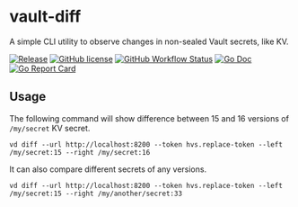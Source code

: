 # vault-diff

A simple CLI utility to observe changes in non-sealed Vault secrets, like KV.

[![Release](https://img.shields.io/github/v/release/mih-kopylov/vault-diff?style=for-the-badge)](https://github.com/mih-kopylov/vault-diff/releases/latest)
[![GitHub license](https://img.shields.io/github/license/mih-kopylov/vault-diff?style=for-the-badge)](https://github.com/mih-kopylov/vault-diff/blob/master/LICENSE)
[![GitHub Workflow Status](https://img.shields.io/github/workflow/status/mih-kopylov/vault-diff/build?style=for-the-badge)](https://github.com/mih-kopylov/vault-diff/actions/workflows/build.yml)
[![Go Doc](https://img.shields.io/badge/godoc-reference-blue.svg?style=for-the-badge)](http://godoc.org/github.com/mih-kopylov/vault-diff)
[![Go Report Card](https://goreportcard.com/badge/github.com/mih-kopylov/vault-diff?style=for-the-badge)](https://goreportcard.com/report/github.com/mih-kopylov/vault-diff)

## Usage

The following command will show difference between 15 and 16 versions of `/my/secret` KV secret.
```shell
vd diff --url http://localhost:8200 --token hvs.replace-token --left /my/secret:15 --right /my/secret:16 
```

It can also compare different secrets of any versions.
```shell
vd diff --url http://localhost:8200 --token hvs.replace-token --left /my/secret:15 --right /my/another/secret:33 
```
